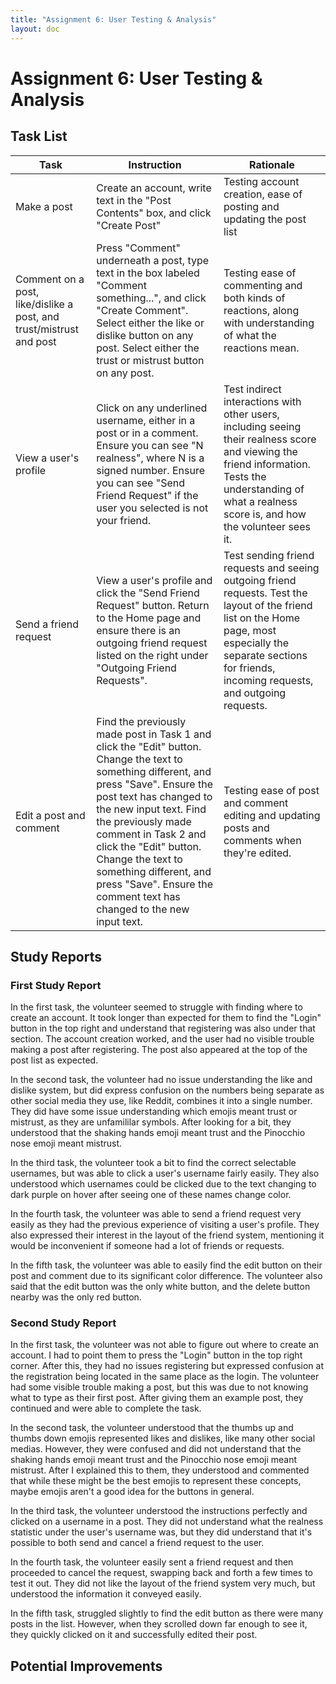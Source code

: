 ```yaml
---
title: "Assignment 6: User Testing & Analysis"
layout: doc
---
```


# Assignment 6: User Testing & Analysis

## Task List

| Task | Instruction | Rationale |
| --- | --- | --- | 
| Make a post | Create an account, write text in the "Post Contents" box, and click "Create Post" | Testing account creation, ease of posting and updating the post list |
| Comment on a post, like/dislike a post, and trust/mistrust and post | Press "Comment" underneath a post, type text in the box labeled "Comment something...", and click "Create Comment". Select either the like or dislike button on any post. Select either the trust or mistrust button on any post. | Testing ease of commenting and both kinds of reactions, along with understanding of what the reactions mean. |
| View a user's profile | Click on any underlined username, either in a post or in a comment. Ensure you can see "N realness", where N is a signed number. Ensure you can see "Send Friend Request" if the user you selected is not your friend. | Test indirect interactions with other users, including seeing their realness score and viewing the friend information. Tests the understanding of what a realness score is, and how the volunteer sees it. |
| Send a friend request | View a user's profile and click the "Send Friend Request" button. Return to the Home page and ensure there is an outgoing friend request listed on the right under "Outgoing Friend Requests". | Test sending friend requests and seeing outgoing friend requests. Test the layout of the friend list on the Home page, most especially the separate sections for friends, incoming requests, and outgoing requests. |
| Edit a post and comment | Find the previously made post in Task 1 and click the "Edit" button. Change the text to something different, and press "Save". Ensure the post text has changed to the new input text. Find the previously made comment in Task 2 and click the "Edit" button. Change the text to something different, and press "Save". Ensure the comment text has changed to the new input text. | Testing ease of post and comment editing and updating posts and comments when they're edited.


## Study Reports

### First Study Report
In the first task, the volunteer seemed to struggle with finding where to create an account. It took longer than expected for them to find the "Login" button in the top right and understand that registering was also under that section. The account creation worked, and the user had no visible trouble making a post after registering. The post also appeared at the top of the post list as expected. 

In the second task, the volunteer had no issue understanding the like and dislike system, but did express confusion on the numbers being separate as other social media they use, like Reddit, combines it into a single number. They did have some issue understanding which emojis meant trust or mistrust, as they are unfamililar symbols. After looking for a bit, they understood that the shaking hands emoji meant trust and the Pinocchio nose emoji meant mistrust. 

In the third task, the volunteer took a bit to find the correct selectable usernames, but was able to click a user's username fairly easily. They also understood which usernames could be clicked due to the text changing to dark purple on hover after seeing one of these names change color. 

In the fourth task, the volunteer was able to send a friend request very easily as they had the previous experience of visiting a user's profile. They also expressed their interest in the layout of the friend system, mentioning it would be inconvenient if someone had a lot of friends or requests.

In the fifth task, the volunteer was able to easily find the edit button on their post and comment due to its significant color difference. The volunteer also said that the edit button was the only white button, and the delete button nearby was the only red button.

### Second Study Report

In the first task, the volunteer was not able to figure out where to create an account. I had to point them to press the "Login" button in the top right corner. After this, they had no issues registering but expressed confusion at the registration being located in the same place as the login. The volunteer had some visible trouble making a post, but this was due to not knowing what to type as their first post. After giving them an example post, they continued and were able to complete the task.

In the second task, the volunteer understood that the thumbs up and thumbs down emojis represented likes and dislikes, like many other social medias. However, they were confused and did not understand that the shaking hands emoji meant trust and the Pinocchio nose emoji meant mistrust. After I explained this to them, they understood and commented that while these might be the best emojis to represent these concepts, maybe emojis aren't a good idea for the buttons in general. 

In the third task, the volunteer understood the instructions perfectly and clicked on a username in a post. They did not understand what the realness statistic under the user's username was, but they did understand that it's possible to both send and cancel a friend request to the user. 

In the fourth task, the volunteer easily sent a friend request and then proceeded to cancel the request, swapping back and forth a few times to test it out. They did not like the layout of the friend system very much, but understood the information it conveyed easily.

In the fifth task, struggled slightly to find the edit button as there were many posts in the list. However, when they scrolled down far enough to see it, they quickly clicked on it and successfully edited their post. 

## Potential Improvements